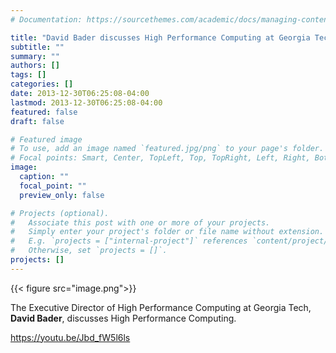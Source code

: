 ```yaml
---
# Documentation: https://sourcethemes.com/academic/docs/managing-content/

title: "David Bader discusses High Performance Computing at Georgia Tech"
subtitle: ""
summary: ""
authors: []
tags: []
categories: []
date: 2013-12-30T06:25:08-04:00
lastmod: 2013-12-30T06:25:08-04:00
featured: false
draft: false

# Featured image
# To use, add an image named `featured.jpg/png` to your page's folder.
# Focal points: Smart, Center, TopLeft, Top, TopRight, Left, Right, BottomLeft, Bottom, BottomRight.
image:
  caption: ""
  focal_point: ""
  preview_only: false

# Projects (optional).
#   Associate this post with one or more of your projects.
#   Simply enter your project's folder or file name without extension.
#   E.g. `projects = ["internal-project"]` references `content/project/deep-learning/index.md`.
#   Otherwise, set `projects = []`.
projects: []
---
```


{{< figure src="image.png">}}

The Executive Director of High Performance Computing at Georgia Tech, **David Bader**, discusses High Performance Computing.

https://youtu.be/Jbd_fW5l6ls
